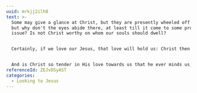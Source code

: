 ```yaml
---
uuid: mrkjj2ilh8
text: >-
  Some may give a glance at Christ, but they are presently wheeled off again:
  but why don't the eyes abide there, at least till it come to some profitable
  issue? Is not Christ worthy on whom our souls should dwell?


  Certainly, if we love our Jesus, that love will hold us: Christ then will be in our thoughts and minds, and we cannot be off him... Christ himself acknowledged such an operation of love upon himself, "Turn away thine eyes, for they have overcome me. Thou hast ravished my heart, my sister, my spouse, with one of thine eyes," (Song of Songs 6:5, 4:9). Christ was held in the galleries, and captivated with love to His people, so that His eye was ever upon them. No, he could not get His eyes off them. "Can a mother forget her child? No more can I forget you", (Isaiah 49:15).


  And is Christ so tender in His love towards us that he ever minds us, and shall our minds be so loose to him? So fluttering, and fleeting? Shall there be no more care to bind ourselves in cords of love to him, who hath bound himself in such cords of love to us?
referenceId: ZEJvDSyAST
categories:
  - Looking to Jesus
---
```

